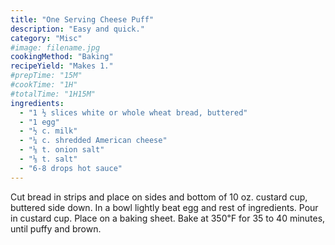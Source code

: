 ```yaml
---
title: "One Serving Cheese Puff"
description: "Easy and quick."
category: "Misc"
#image: filename.jpg
cookingMethod: "Baking"
recipeYield: "Makes 1."
#prepTime: "15M"
#cookTime: "1H"
#totalTime: "1H15M"
ingredients:
  - "1 ½ slices white or whole wheat bread, buttered"
  - "1 egg"
  - "½ c. milk"
  - "¼ c. shredded American cheese"
  - "⅛ t. onion salt"
  - "⅛ t. salt"
  - "6-8 drops hot sauce"
---
```


Cut bread in strips and place on sides and bottom of 10 oz. custard cup, buttered side down.
In a bowl lightly beat egg and rest of ingredients.
Pour in custard cup.
Place on a baking sheet.
Bake at 350℉ for 35 to 40 minutes, until puffy and brown.

